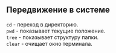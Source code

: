 ## Передвижение в системе

`cd` - переход в директорию.  
`pwd` - показывает текущие положение.  
`tree` - показывает структуру папки.  
`clear` - очищает окно терминала.  